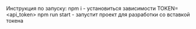 Инструкция по запуску: 
npm i - установиться зависимости
TOKEN=<api_token> npm run start - запустит проект для разработки со вставкой токена